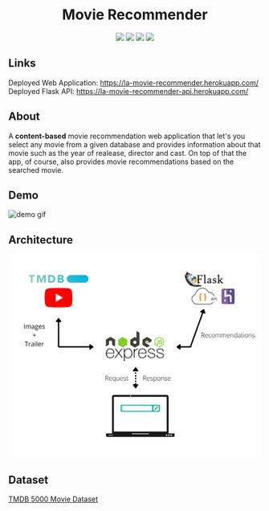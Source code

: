 <div align="center">
  <h1>Movie Recommender</h1>
  <img src="https://img.shields.io/badge/Express.js-000000?style=for-the-badge&amp;logo=express&amp;logoColor=white">
  <img src="https://img.shields.io/badge/JavaScript-323330?style=for-the-badge&logo=javascript&logoColor=F7DF1E">
  <img src="https://img.shields.io/badge/Flask-000000?style=for-the-badge&logo=flask&logoColor=white">
  <img src="https://img.shields.io/badge/CSS3-1572B6?style=for-the-badge&logo=css3&logoColor=white">
</div>

## Links
Deployed Web Application: https://la-movie-recommender.herokuapp.com/
<br>
Deployed Flask API: https://la-movie-recommender-api.herokuapp.com/

## About
A <strong>content-based</strong> movie recommendation web application that let's you select any movie from a given database and provides information about that movie such as the year of realease, director and cast. On top of that the app, of course, also provides movie recommendations based on the searched movie.

## Demo
<div alig="center">
  <img src="./readme-assets/movie-recommender-demo.gif" alt="demo gif" style="max-width:50%">
</div>

## Architecture
<div alig="center">
  <img src="./readme-assets/Movie%20Recommender%20Architecture.png" alt="architecture">
</div>

## Dataset
<a href="https://www.kaggle.com/tmdb/tmdb-movie-metadata" rel="nofollow">TMDB 5000 Movie Dataset</a>
